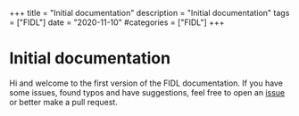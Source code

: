 
+++
title = "Initial documentation"
description = "Initial documentation"
tags = ["FIDL"]
date = "2020-11-10"
#categories = ["FIDL"]
+++

# Initial documentation

Hi and welcome to the first version of the FIDL documentation. If you have some issues, found typos and have suggestions,
feel free to open an [issue](https://github.com/eclipse/eclipsefuro/issues) or better make a pull request.